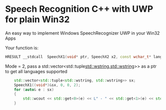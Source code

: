 # Speech Recognition C++ with UWP for plain Win32

An easy way to implement Windows SpeechRecognizer UWP in your Win32 Apps

Your function is:

```C++
HRESULT __stdcall  SpeechX1(void* ptr, SpeechX2 x2, const wchar_t* langx = L"en-us", int Mode = 0);
```

Mode = 2, pass a std::vector<std::tuple<std::wstring,std::wstring>>> as a ptr to get all languages supported

```C++
	std::vector<std::tuple<std::wstring, std::wstring>> sx;
	SpeechX1((void*)&sx, 0, 0, 2);
	for (auto& e : sx)
	{
		std::wcout << std::get<0>(e) << L" - " << std::get<1>(e) << std::endl;
	}
```